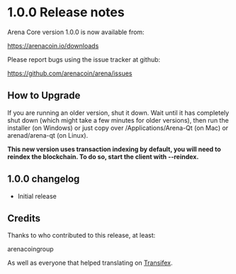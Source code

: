 1.0.0 Release notes
====================

Arena Core version 1.0.0 is now available from:

  https://arenacoin.io/downloads

Please report bugs using the issue tracker at github:

  https://github.com/arenacoin/arena/issues


How to Upgrade
--------------

If you are running an older version, shut it down. Wait until it has completely
shut down (which might take a few minutes for older versions), then run the
installer (on Windows) or just copy over /Applications/Arena-Qt (on Mac) or
arenad/arena-qt (on Linux).

**This new version uses transaction indexing by default, you will need to reindex 
the blockchain. To do so, start the client with --reindex.**


1.0.0 changelog
----------------
- Initial release


Credits
--------

Thanks to who contributed to this release, at least:

arenacoingroup

As well as everyone that helped translating on [Transifex](https://www.transifex.com/projects/p/arena/).
